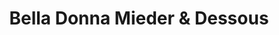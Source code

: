 ---
title: "Bella Donna Mieder & Dessous"
url: /hamburg/bella-donna-mieder-und-dessous/
shop: Kleidung
---